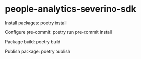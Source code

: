 # people-analytics-severino-sdk

Install packages:
poetry install

Configure pre-commit:
poetry run pre-commit install

Package build:
poetry build

Publish package:
poetry publish
